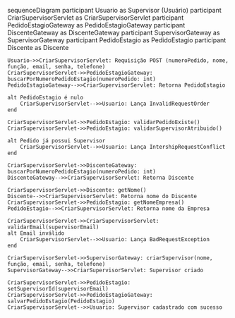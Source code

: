 sequenceDiagram
    participant Usuario as Supervisor (Usuário)
    participant CriarSupervisorServlet as CriarSupervisorServlet
    participant PedidoEstagioGateway as PedidoEstagioGateway
    participant DiscenteGateway as DiscenteGateway
    participant SupervisorGateway as SupervisorGateway
    participant PedidoEstagio as PedidoEstagio
    participant Discente as Discente

    Usuario->>CriarSupervisorServlet: Requisição POST (numeroPedido, nome, função, email, senha, telefone)
    CriarSupervisorServlet->>PedidoEstagioGateway: buscarPorNumeroPedidoEstagio(numeroPedido: int)
    PedidoEstagioGateway-->>CriarSupervisorServlet: Retorna PedidoEstagio

    alt PedidoEstagio é nulo
        CriarSupervisorServlet-->>Usuario: Lança InvalidRequestOrder
    end

    CriarSupervisorServlet->>PedidoEstagio: validarPedidoExiste()
    CriarSupervisorServlet->>PedidoEstagio: validarSupervisorAtribuido()
    
    alt Pedido já possui Supervisor
        CriarSupervisorServlet-->>Usuario: Lança IntershipRequestConflict
    end

    CriarSupervisorServlet->>DiscenteGateway: buscarPorNumeroPedidoEstagio(numeroPedido: int)
    DiscenteGateway-->>CriarSupervisorServlet: Retorna Discente

    CriarSupervisorServlet->>Discente: getNome()
    Discente-->>CriarSupervisorServlet: Retorna nome do Discente
    CriarSupervisorServlet->>PedidoEstagio: getNomeEmpresa()
    PedidoEstagio-->>CriarSupervisorServlet: Retorna nome da Empresa

    CriarSupervisorServlet->>CriarSupervisorServlet: validarEmail(supervisorEmail)
    alt Email inválido
        CriarSupervisorServlet-->>Usuario: Lança BadRequestException
    end

    CriarSupervisorServlet->>SupervisorGateway: criarSupervisor(nome, função, email, senha, telefone)
    SupervisorGateway-->>CriarSupervisorServlet: Supervisor criado

    CriarSupervisorServlet->>PedidoEstagio: setSupervisorId(supervisorEmail)
    CriarSupervisorServlet->>PedidoEstagioGateway: salvarPedidoEstagio(PedidoEstagio)
    CriarSupervisorServlet-->>Usuario: Supervisor cadastrado com sucesso

